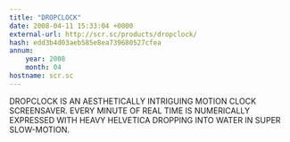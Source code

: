 ```yaml
---
title: "DROPCLOCK"
date: 2008-04-11 15:33:04 +0000
external-url: http://scr.sc/products/dropclock/
hash: edd3b4d03aeb585e8ea739680527cfea
annum:
    year: 2008
    month: 04
hostname: scr.sc
---
```


DROPCLOCK IS AN AESTHETICALLY INTRIGUING MOTION CLOCK SCREENSAVER. EVERY MINUTE OF REAL TIME IS NUMERICALLY EXPRESSED WITH HEAVY HELVETICA DROPPING INTO WATER IN SUPER SLOW-MOTION.
